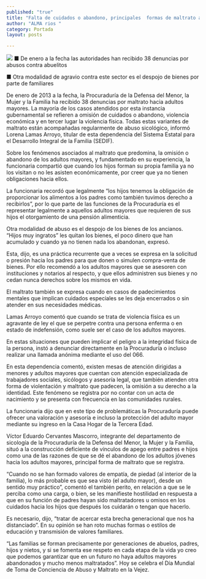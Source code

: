 ```yaml
---
published: "true"
title: "Falta de cuidados o abandono, principales  formas de maltrato a los adultos mayores"
author: "ALMA rios "
category: Portada
layout: posts

---
```


![](http://i.imgur.com/OViJtYgm.jpg)
■ De enero a la fecha las autoridades han recibido 38 denuncias por abusos contra abuelitos 

■ Otra modalidad de agravio contra este sector es el despojo de bienes por parte de familiares 

De enero de 2013 a la fecha, la Procuraduría de la Defensa del Menor, la Mujer y la Familia ha recibido 38 denuncias por maltrato hacia adultos mayores. La mayoría de los casos atendidos por esta instancia gubernamental se refieren a omisión de cuidados o abandono, violencia económica y en tercer lugar la violencia física.
Todas estas variantes de maltrato están acompañadas regularmente de abuso sicológico, informó Lorena Lamas Arroyo, titular de esta dependencia del Sistema Estatal para el Desarrollo Integral de la Familia (SEDIF).

Sobre los fenómenos asociados al maltrato que predomina, la omisión o abandono de los adultos mayores, y fundamentado en su experiencia, la funcionaria compartió que cuando los hijos forman su propia familia ya no los visitan o no les asisten económicamente, por creer que ya no tienen obligaciones hacia ellos.

La funcionaria recordó que legalmente “los hijos tenemos la  obligación de proporcionar los alimentos a los padres como también tuvimos derecho a recibirlos”, por lo que parte de las funciones de la Procuraduría es el representar legalmente a aquellos adultos mayores que requieren de sus hijos el otorgamiento de una pensión alimenticia.

Otra modalidad de abuso es el despojo de los bienes de los ancianos. “Hijos muy ingratos” les quitan los bienes, el poco dinero que han acumulado y cuando ya no tienen nada los abandonan, expresó.

Esta, dijo, es una práctica recurrente que a veces se expresa en la solicitud o presión hacia los padres para que donen o  simulen compra-venta de bienes.
Por ello recomendó a los adultos mayores que se asesoren con instituciones y notarios al respecto, y que ellos administren sus bienes y no cedan nunca derechos sobre los mismos en vida.  

El maltrato también se expresa cuando en casos de padecimientos mentales que implican cuidados especiales se les deja encerrados o sin atender en sus necesidades médicas.

Lamas Arroyo comentó que cuando se trata de violencia física es un agravante de ley el que se perpetre contra una persona enferma o en estado de indefensión, como suele ser el caso de los adultos mayores. 

En estas situaciones que pueden implicar el peligro a la integridad física de la persona,  instó a denunciar directamente en la Procuraduría o incluso realizar una llamada anónima mediante el uso del 066.

En esta dependencia comentó, existen mesas de atención dirigidas a menores y adultos mayores que cuentan con atención especializada de trabajadores sociales, sicólogos y asesoría legal, que también atienden otra forma de violentación y maltrato que padecen, la omisión a su derecho a la identidad. Este fenómeno se registra por no contar con un acta de nacimiento y se presenta con frecuencia en las comunidades rurales.

La funcionaria dijo que en este tipo de problemáticas la Procuraduría puede ofrecer una valoración y asesoría e incluso la protección del adulto mayor mediante su ingreso en la Casa Hogar de la Tercera Edad.

Víctor Eduardo Cervantes Mascorro, integrante del departamento de sicología de la Procuraduría de la  Defensa del Menor, la Mujer y la Familia, situó a la construcción deficiente de vínculos de apego entre padres e hijos como una de las razones de que se dé el abandono de los adultos jóvenes hacia los adultos mayores, principal forma de maltrato que se registra.

“Cuando no se han formado valores de empatía, de piedad (al interior de la familia), lo más probable es que sea visto (el adulto mayor), desde un sentido muy práctico”, comentó el también perito, en relación a que se le perciba como una carga, o bien, se les manifieste hostilidad en respuesta a que en su función de padres hayan sido maltratadores u omisos en los cuidados hacia los hijos que después los cuidarán o tengan que hacerlo.

Es necesario, dijo, “tratar de acercar esta brecha generacional que nos ha distanciado”. En su opinión se han roto muchas formas o estilos de educación y transmisión de valores familiares.

“Las familias se forman precisamente por generaciones de abuelos, padres, hijos y nietos, y si se fomenta ese respeto en cada etapa de la vida yo creo que podemos garantizar que en un futuro no haya adultos mayores abandonados y mucho menos maltratados”.
Hoy se celebra el Día Mundial de Toma de Conciencia de Abuso y Maltrato en la Vejez. 
